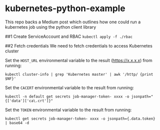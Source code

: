 # kubernetes-python-example
This repo backs a Medium post which outlines how one could run a kubernetes job using the python client library


##1 Create ServiceAccount and RBAC
`kubectl apply -f ./rbac`

##2 Fetch credentials
We need to fetch credentials to access Kubernetes cluster

Set the `HOST_URL` environmental variable to the result (https://x.x.x.x) from running:

`kubectl cluster-info | grep 'Kubernetes master' | awk '/http/ {print $NF}'`

Set the `CACERT` environmental variable to the result from running:

`kubectl -n default get secrets job-manager-token- xxxx -o jsonpath="{['data']['ca\.crt']}"`

Set the `TOKEN` environmental variable to the result from running:

`kubectl get secrets job-manager-token- xxxx -o jsonpath={.data.token} | base64 -d`
